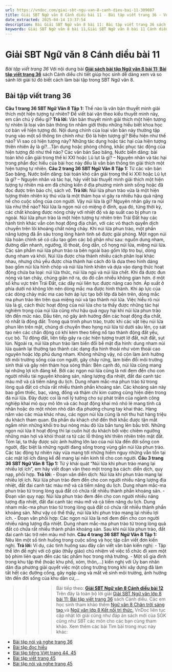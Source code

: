 ```yaml
---
url: https://vndoc.com/giai-sbt-ngu-van-8-canh-dieu-bai-11-309087
title: Giải SBT Ngữ văn 8 Cánh diều bài 11 - Bài tập viết trang 36 - VnDoc.com
date_extracted: 2025-04-14 13:37:54
description: Bài Giải SBT Ngữ văn 8 bài 11: Bài tập viết trang 36 sách Cánh diều có đáp án chi tiết cho các bạn cùng tham khảo.
keywords: Giải SBT Ngữ văn 8 bài 11,Giải SBT Ngữ văn 8 bài 11 Cánh diều,Giải sách bài tập Ngữ văn CD lớp 8,Ngữ văn lớp 8 Cánh diều,giải bài tập ngữ văn lớp 8,bài Bài tập viết trang 36,giải SBT ngữ văn 8 CD trang 36
---
```


# Giải SBT Ngữ văn 8 Cánh diều bài 11
 _Bài tập viết trang 36_
Với nội dung bài [**Giải sách bài tập Ngữ văn 8 bài 11: Bài tập viết trang 36**](<https://vndoc.com/giai-sbt-ngu-van-8-canh-dieu-bai-11-309087>) sách Cánh diều chi tiết giúp học sinh dễ dàng xem và so sánh lời giải từ đó biết cách làm bài tập trong SBT Ngữ văn 8.
## **Bài tập viết trang 36**
**Câu 1 trang 36 SBT Ngữ Văn 8 Tập 1:** Thế nào là văn bản thuyết minh giải thích một hiện tượng tự nhiên? Để viết bài văn theo kiểu thuyết minh này, em cần chú ý điều gì?
**Trả lời:**
Văn bản thuyết minh giải thích một hiện tượng tự nhiên là loại văn bản thông tin nhằm giới thiệu những hiểu biết khoa học cơ bản về hiện tượng đó. Nội dung chính của loại văn bản này thường tập trung vào một số thông tin chính như: Đó là hiện tượng gì? Biểu hiện như thế nào? Vì sao có hiện tượng này? Những tác dụng hoặc tác hại của hiện tượng thiên nhiên ấy là gì?...Tận dụng hoặc phòng chống, khắc phục tác động của hiện tượng đó như thế nào? Các văn bản Sao băng, Nước biển dâng: bài toán khó cần giải trong thế kỉ XXI hoặc Lũ lụt là gì? – Nguyên nhân và tác hại trong phần đọc hiểu của bài học này đều là văn bản thông tin giải thích một hiện tượng tự nhiên.
**Câu 2 trang 36 SBT Ngữ Văn 8 Tập 1:** Từ các văn bản Sao băng, Nước biển dâng: bài toán khó cần giải trong thế kỉ XXI hoặc Lũ lụt là gì? – Nguyên nhân và tác hại, hãy viết bài thuyết minh giải thích một hiện tượng tự nhiên mà em đã chứng kiến ở địa phương mình sinh sống hoặc đã đọc được trên báo chí, sách vở.
**Trả lời:**
Núi lửa phun trào vừa là một hiện tượng thiên nhiên kỳ thú vừa là một thảm họa vì gây ra nhiều hậu quả nặng nề cho cuộc sống của con người. Vậy núi lửa là gì? Nguyên nhân gây ra núi lửa như thế nào?
Núi lửa là ngọn núi có miệng ở đỉnh, qua đó, từng thời kỳ, các chất khoáng được nóng chảy với nhiệt độ và áp suất cao bị phun ra ngoài. Núi lửa phun trào là một hiện tượng tự nhiên trên Trái Đất hay các hành tinh khác vẫn còn hoạt động địa chấn, với các vỏ thạch quyển dịch chuyển trên lõi khoáng chất nóng chảy. Khi núi lửa phun trào, một phần năng lượng đã ẩn sâu trong lòng hành tinh sẽ được giải phóng. Một ngọn núi lửa hoàn chỉnh sẽ có cấu tạo gồm các bộ phận như sau: nguồn dung nham, đường dẫn nhanh, ngưỡng, lỗ thoát, ống dẫn, cổ họng núi lửa, miệng núi lửa. Các sản phẩm núi lửa phun trào ra bên ngoài bao gồm lớp tro bụi, dòng dung nham và khói.
Núi lửa được chia thành nhiều cách phân loại khác nhau, nhưng chủ yếu được chia thành hai cách đó là dựa theo hình dáng bao gồm núi lửa hình chóp và núi lửa hình khiên và dựa vào dạng thức hoạt động chứa ba loại: núi lửa thức, núi lửa ngủ và núi lửa chết.
Khi đá được đun nóng và tan chảy, chúng giãn nở ra, do đó cần nhiều không gian hơn. ở một số khu vực trên Trái Đất, các dãy núi liên tục được nâng cao hơn. Áp suất ở phía dưới nó không lớn nên dòng mắc ma được hình thành. Khi áp lực của các dòng chảy mắc ma cao hơn áp lực tạo bởi lớp đá bên trên, dòng mắc ma phun trào lên trên qua miệng núi và tạo thành núi lửa.
Việc hiểu rõ núi lửa là gì, cách thức hoạt động của núi lửa cho ta thấy được những tác hại nghiêm trọng của núi lửa cũng như hậu quả nguy hại khi núi lửa phun trào lớn đến mức nào. Đầu tiên, nó gây ảnh hưởng đến các hoạt động địa chất, rõ nhất là động đất: Trong quá trình phun trào, trước khi các vật liệu núi lửa phun lên trên mặt, chúng di chuyển theo họng núi lửa từ dưới sâu lên, cọ sát tạo nên các chấn động có khi kèm theo tiếng nổ tạo thành động đất yếu, cục bộ. Từ động đất, liên tiếp gây ra các hiện tượng trượt lở đất, nứt đất, sụt lún. Ngoài ra, núi lửa phun trào làm biến đổi bề mặt địa hình: dung nham núi lửa quánh lại thường tạo thành các dạng địa hình thoải như vòm thoải cao nguyên hoặc lớp phủ dung nham. Không những vậy, nó còn làm ảnh hưởng tới môi trường sống của con người, gây cháy rừng, làm biến đổi môi trường sinh thái và gây nên thảm họa sóng thần:
Bên cạnh đó, núi lửa cũng mang lại những lợi ích đáng kể. Bởi các ngọn núi lửa cũng là nơi đem đến cho con người nhiều tài nguyên khoáng sản, năng lượng địa nhiệt, đất đai canh tác màu mỡ và cả tiềm năng du lịch. Dung nham mắc-ma phun trào từ trong lòng quả đất có chứa rất nhiều thành phần khoáng sản. Các khoáng sản này bao gồm thiếc, bạc, vàng, đồng và thậm chí kim cương cũng hiện diện trong đá núi lửa. Đây được coi là nơi lý tưởng cho sự phát triển của ngành công nghiệp khai mỏ quy mô lớn và các hoạt động khai mỏ nhỏ lẻ mang tính cá nhân hoặc do một nhóm nhỏ dân địa phương chung tay khai thác.
Hàng năm vào các mùa khác nhau, các ngọn núi lửa cũng là nơi thu hút hàng triệu du khách tham quan. Đa phần du khách chờ đến thời khắc được tận mắt ngắm nhìn những khối tro bụi nóng màu đỏ lửa bắn tung lên bầu trời. Những ngọn núi lửa ít hoạt động thì lại cuốn hút du khách bởi việc chiêm ngưỡng những màn hơi và khói thoát ra từ các lỗ thông khí thiên nhiên trên mặt đất.
Tóm lại, ta thấy được sức ảnh hưởng lớn lao của núi lửa đến đời sống con người, đặc biệt là những người đang sống trong vùng gần núi lửa phun trào. Các tác động tự nhiên này vừa mang tới những hiểm nguy những vẫn tồn tại các mặt lợi ích đáng kể để mang lại nền kinh tế cho con người.
**Câu 3 trang 36 SBT Ngữ Văn 8 Tập 1:** Từ ý khái quát “Núi lửa khi phun trào mang lại nhiều lợi ích”, em hãy viết đoạn văn theo một trong ba cách: diễn dịch, quy nạp, phối hợp.
**Trả lời:**
\- Đoạn văn diễn dịch:
Núi lửa khi phun trào mang lại nhiều lợi ích. Núi lửa phun trào đem đến cho con người nhiều năng lượng địa nhiệt, đất đai canh tác màu mỡ và cả tiềm năng du lịch. Dung nham mắc-ma phun trào từ trong lòng quả đất có chứa rất nhiều thành phần khoáng sản.
\- Đoạn văn quy nạp:
Núi lửa phun trào đem đến cho con người nhiều năng lượng địa nhiệt, đất đai canh tác màu mỡ và cả tiềm năng du lịch. Dung nham mắc-ma phun trào từ trong lòng quả đất có chứa rất nhiều thành phần khoáng sản. Như vậy có thể thấy, núi lửa khi phun trào mang lại nhiều lợi ích.
\- Đoạn văn phối hợp:
Các ngọn núi lửa là nơi đem đến cho con người nhiều năng lượng địa nhiệt. Dung nham mắc-ma phun trào từ trong lòng quả đất có chứa rất nhiều thành phần khoáng sản. Sau khi núi lửa phun trào, đất đai canh tác trở nên màu mỡ hơn.
**Câu 4 trang 36 SBT Ngữ Văn 8 Tập 1:** Nêu lên một số tình huống trong cuộc sống và học tập cần viết đơn kiến nghị.
**Trả lời:**
Ví dụ, các tình huống sau đây cần viết văn bản kiến nghị:
\- Tập thể lớn đề nghị với cô giáo \(thầy giáo\) chủ nhiệm về việc tổ chức đi xem một bộ phim liên quan đến các tác phẩm học trong nhà trường.
\- Một số gia đình trong khu tập thể \(hoặc khu phố, xóm, thôn,…\) kiến nghị với Ủy ban nhân dân địa phương giải quyết việc một công trường trong khi xây dựng đã làm tắt hết các đường cống, gây ngập úng và mất về sinh môi trường, ảnh hưởng lớn đến đời sống của khu dân cư,…
>>>> Bài tiếp theo: **[Giải SBT Ngữ văn 8 Cánh diều bài 12](<https://vndoc.com/giai-sbt-ngu-van-8-canh-dieu-bai-12-309093>)**
Trên đây là toàn bộ lời giải [Giải SBT Ngữ văn lớp 8 bài 11: Bài tập viết trang 36](<https://vndoc.com/giai-sbt-ngu-van-8-canh-dieu-bai-11-309087>) sách Cánh diều. Các em học sinh tham khảo thêm [Ngữ văn 8 Chân trời sáng tạo ](<https://vndoc.com/ngu-van-8-chan-troi-sang-tao>)và [Ngữ văn lớp 8 Kết nối tri thức.](<https://vndoc.com/ngu-van-8-ket-noi-tri-thuc>) VnDoc liên tục cập nhật lời giải cũng như đáp án sách mới của SGK cũng như SBT các môn cho các bạn cùng tham khảo.
Xem thêm các bài Tìm bài trong mục này khác:
  * [Bài tập nói và nghe trang 36](</giai-sbt-ngu-van-8-canh-dieu-bai-12-309093>)
  * [Bài tập đọc hiểu](</giai-sbt-ngu-van-8-canh-dieu-bai-13-309098>)
  * [Bài tập tiếng Việt trang 44, 45](</giai-sbt-ngu-van-8-canh-dieu-bai-14-309101>)
  * [Bài tập viết trang 45](</giai-sbt-ngu-van-8-canh-dieu-bai-15-309103>)
  * [Bài tập nói và nghe trang 45](</giai-sbt-ngu-van-8-canh-dieu-bai-16-309109>)

